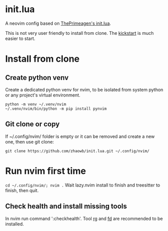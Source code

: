 # init.lua
A neovim config based on [ThePrimeagen's init.lua](https://github.com/ThePrimeagen/init.lua).

This is not very user friendly to install from clone. The [kickstart](https://github.com/nvim-lua/kickstart.nvim/blob/master/init.lua) is much easier to start.

# Install from clone

## Create python venv
Create a dedicated python venv for nvim, to be isolated from system python or any project's virtual environment.

```
python -m venv ~/.venv/nvim
~/.venv/nvim/bin/python -m pip install pynvim
```

## Git clone or copy
If ~/.config/nvim/ folder is empty or it can be removed and create a new one, then use git clone:
```
git clone https://github.com/zhaowb/init.lua.git ~/.config/nvim/
```

# Run nvim first time
`cd ~/.config/nvim/; nvim .`
Wait lazy.nvim install to finish and treesitter to finish, then quit.

## Check health and install missing tools
In nvim run command ':checkhealth'.
Tool [rg](https://github.com/BurntSushi/ripgrep#installation) and [fd](https://github.com/sharkdp/fd#installation) are recommended to be installed.

